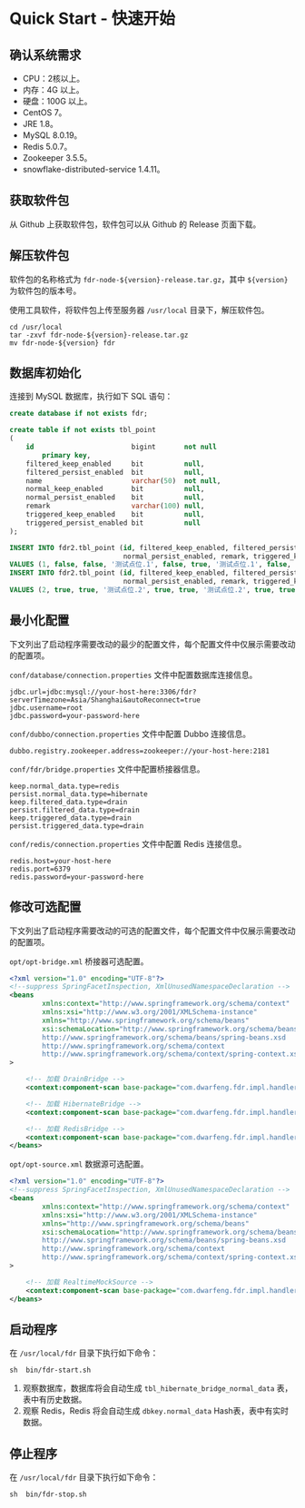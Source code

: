 # Quick Start - 快速开始

## 确认系统需求

- CPU：2核以上。
- 内存：4G 以上。
- 硬盘：100G 以上。
- CentOS 7。
- JRE 1.8。
- MySQL 8.0.19。
- Redis 5.0.7。
- Zookeeper 3.5.5。
- snowflake-distributed-service 1.4.11。

## 获取软件包

从 Github 上获取软件包，软件包可以从 Github 的 Release 页面下载。

## 解压软件包

软件包的名称格式为 `fdr-node-${version}-release.tar.gz`，其中 `${version}` 为软件包的版本号。

使用工具软件，将软件包上传至服务器 `/usr/local` 目录下，解压软件包。

```shell
cd /usr/local
tar -zxvf fdr-node-${version}-release.tar.gz
mv fdr-node-${version} fdr
```

## 数据库初始化

连接到 MySQL 数据库，执行如下 SQL 语句：

```sql
create database if not exists fdr;

create table if not exists tbl_point
(
    id                        bigint       not null
        primary key,
    filtered_keep_enabled     bit          null,
    filtered_persist_enabled  bit          null,
    name                      varchar(50)  not null,
    normal_keep_enabled       bit          null,
    normal_persist_enabled    bit          null,
    remark                    varchar(100) null,
    triggered_keep_enabled    bit          null,
    triggered_persist_enabled bit          null
);

INSERT INTO fdr2.tbl_point (id, filtered_keep_enabled, filtered_persist_enabled, name, normal_keep_enabled,
                            normal_persist_enabled, remark, triggered_keep_enabled, triggered_persist_enabled)
VALUES (1, false, false, '测试点位.1', false, true, '测试点位.1', false, false);
INSERT INTO fdr2.tbl_point (id, filtered_keep_enabled, filtered_persist_enabled, name, normal_keep_enabled,
                            normal_persist_enabled, remark, triggered_keep_enabled, triggered_persist_enabled)
VALUES (2, true, true, '测试点位.2', true, true, '测试点位.2', true, true);
```

## 最小化配置

下文列出了启动程序需要改动的最少的配置文件，每个配置文件中仅展示需要改动的配置项。

`conf/database/connection.properties` 文件中配置数据库连接信息。

```properties
jdbc.url=jdbc:mysql://your-host-here:3306/fdr?serverTimezone=Asia/Shanghai&autoReconnect=true
jdbc.username=root
jdbc.password=your-password-here
```

`conf/dubbo/connection.properties` 文件中配置 Dubbo 连接信息。

```properties
dubbo.registry.zookeeper.address=zookeeper://your-host-here:2181
```

`conf/fdr/bridge.properties` 文件中配置桥接器信息。

```properties
keep.normal_data.type=redis
persist.normal_data.type=hibernate
keep.filtered_data.type=drain
persist.filtered_data.type=drain
keep.triggered_data.type=drain
persist.triggered_data.type=drain
```

`conf/redis/connection.properties` 文件中配置 Redis 连接信息。

```properties
redis.host=your-host-here
redis.port=6379
redis.password=your-password-here
```

## 修改可选配置

下文列出了启动程序需要改动的可选的配置文件，每个配置文件中仅展示需要改动的配置项。

`opt/opt-bridge.xml` 桥接器可选配置。

```xml
<?xml version="1.0" encoding="UTF-8"?>
<!--suppress SpringFacetInspection, XmlUnusedNamespaceDeclaration -->
<beans
        xmlns:context="http://www.springframework.org/schema/context"
        xmlns:xsi="http://www.w3.org/2001/XMLSchema-instance"
        xmlns="http://www.springframework.org/schema/beans"
        xsi:schemaLocation="http://www.springframework.org/schema/beans
        http://www.springframework.org/schema/beans/spring-beans.xsd
        http://www.springframework.org/schema/context
        http://www.springframework.org/schema/context/spring-context.xsd"
>

    <!-- 加载 DrainBridge -->
    <context:component-scan base-package="com.dwarfeng.fdr.impl.handler.bridge.drain"/>

    <!-- 加载 HibernateBridge -->
    <context:component-scan base-package="com.dwarfeng.fdr.impl.handler.bridge.hibernate"/>

    <!-- 加载 RedisBridge -->
    <context:component-scan base-package="com.dwarfeng.fdr.impl.handler.bridge.redis"/>
</beans>
```

`opt/opt-source.xml` 数据源可选配置。

```xml
<?xml version="1.0" encoding="UTF-8"?>
<!--suppress SpringFacetInspection, XmlUnusedNamespaceDeclaration -->
<beans
        xmlns:context="http://www.springframework.org/schema/context"
        xmlns:xsi="http://www.w3.org/2001/XMLSchema-instance"
        xmlns="http://www.springframework.org/schema/beans"
        xsi:schemaLocation="http://www.springframework.org/schema/beans
        http://www.springframework.org/schema/beans/spring-beans.xsd
        http://www.springframework.org/schema/context
        http://www.springframework.org/schema/context/spring-context.xsd"
>

    <!-- 加载 RealtimeMockSource -->
    <context:component-scan base-package="com.dwarfeng.fdr.impl.handler.source.mock.realtime"/>
</beans>
```

## 启动程序

在 `/usr/local/fdr` 目录下执行如下命令：

```shell
sh  bin/fdr-start.sh
```

1. 观察数据库，数据库将会自动生成 `tbl_hibernate_bridge_normal_data` 表，表中有历史数据。
2. 观察 Redis，Redis 将会自动生成 `dbkey.normal_data` Hash表，表中有实时数据。

## 停止程序

在 `/usr/local/fdr` 目录下执行如下命令：

```shell
sh  bin/fdr-stop.sh
```
